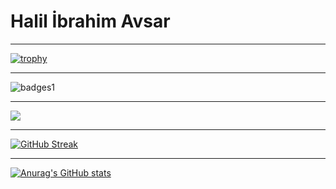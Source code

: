 # Halil İbrahim Avsar

---
[![trophy](https://github-profile-trophy.vercel.app/?username=halilibrahimavsar)](https://github.com/ryo-ma/github-profile-trophy)

---
![badges1](https://dev-to-uploads.s3.amazonaws.com/uploads/articles/6n8fc8zw8pawxveffitx.png)

---
![](https://komarev.com/ghpvc/?username=halilibrahimavsar)

---
[![GitHub Streak](https://streak-stats.demolab.com?user=halilibrahimavsar&theme=gruvbox_duo&hide_border=true)](https://git.io/streak-stats)

---
[![Anurag's GitHub stats](https://github-readme-stats.vercel.app/api?username=halilibrahimavsar)](https://github.com/anuraghazra/github-readme-stats)

